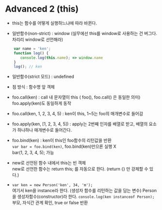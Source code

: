 # Advanced 2 (this)

* this는 함수를 어떻게 실행하느냐에 따라 바뀐다.

* 일반함수(non-strict) : window (실무에선 this를 window로 사용하는 건 버그다. 차리리 window로 선언해라)
```javascript
    var name = 'ken';
    function log() {
       console.log(this.name); => window.name
    }
    log(); // ken
```

* 일반함수(strict 모드) : undefined

* 점 방식 : 함수명 앞 객체

* foo.call(ken) : call 내 문자열이 this ( foo(), foo.call() 은 동일한 의미)  
  foo.apply(ken)도 동일하게 동작

* foo.call(ken, 1, 2, 3, 4, 5) : ken이 this, 1~5는 foo의 매개변수로 들어감
    
* foo.apply(ken, [1, 2, 3, 4, 5]) : apply는 2번째 인자를 배열로 받고, 배열의 요소가 하나하나 매개변수로 들어간다.

* foo.bind(ken) : ken이 this인 foo함수의 리턴값을 반환  
  `var bar = foo.bind(ken)`, foo.bind(ken)만으론 실행 X  
  bar(1, 2, 3, 4, 5); 가능

* new로 선언된 함수 내에서 this는 빈 객체  
  new로 선언한 함수는 return this; 를 자동으로 한다. (return {} 만 강제할 수 있다.)

* `var ken = new Person('ken', 34, 'm');`   
  여기서 ken을 instance라 한다. (생성자 함수를 리턴하는 값을 담는 변수)
  Person을 생성자함수(constructor)라 한다.
  `console.log(ken instanceof Person);` 부모, 자식간 관계 확인, true or false 반환